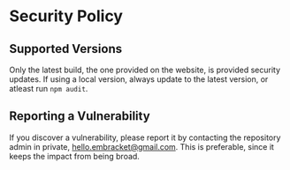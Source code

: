 # Security Policy

## Supported Versions

Only the latest build, the one provided on the website, is provided security updates. If using a local version, always update to the latest version, or atleast run ``npm audit``.

## Reporting a Vulnerability

If you discover a vulnerability, please report it by contacting the repository admin in private, hello.embracket@gmail.com. This is preferable, since it keeps the impact from being broad. 
